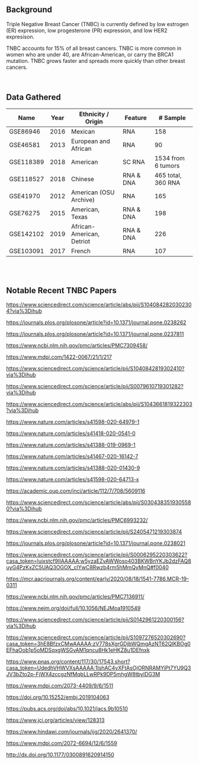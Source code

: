 ## Background

Triple Negative Breast Cancer (TNBC) is currently defined by low estrogen (ER) expression, low progesterone (PR) expression, and low HER2 expresison.

TNBC accounts for 15% of all breast cancers. TNBC is more common in women who are under 40, are African-American, or carry the BRCA1 mutation. TNBC grows faster and spreads more quickly than other breast cancers.

<br>

## Data Gathered

Name          | Year          | Ethnicity / Origin        | Feature       | # Sample           | 
------------- | ------------- | ------------------------- | ------------- | ------------------ | 
GSE86946      | 2016          | Mexican                   | RNA           | 158                |       
GSE46581      | 2013          | European and African      | RNA           | 90                 |
GSE118389     | 2018          | American                  | SC RNA        | 1534 from 6 tumors |
GSE118527     | 2018          | Chinese                   | RNA & DNA     | 465 total, 360 RNA |
GSE41970      | 2012          | American (OSU Archive)    | RNA           | 165                | 
GSE76275      | 2015          | American, Texas           | RNA & DNA     | 198                | 
GSE142102     | 2019          | African-American, Detriot | RNA & DNA     | 226                | 
GSE103091     | 2017          | French                    | RNA           | 107                | 


<br><br>

## Notable Recent TNBC Papers


https://www.sciencedirect.com/science/article/abs/pii/S1040842820302304?via%3Dihub

https://journals.plos.org/plosone/article?id=10.1371/journal.pone.0238262

https://journals.plos.org/plosone/article?id=10.1371/journal.pone.0237811

https://www.ncbi.nlm.nih.gov/pmc/articles/PMC7309458/

https://www.mdpi.com/1422-0067/21/1/217

https://www.sciencedirect.com/science/article/pii/S1040842819302410?via%3Dihub

https://www.sciencedirect.com/science/article/pii/S0079610719301282?via%3Dihub

https://www.sciencedirect.com/science/article/abs/pii/S1043661819322303?via%3Dihub

https://www.nature.com/articles/s41598-020-64979-1

https://www.nature.com/articles/s41418-020-0541-0

https://www.nature.com/articles/s41388-019-0969-1

https://www.nature.com/articles/s41467-020-16142-7

https://www.nature.com/articles/s41388-020-01430-9

https://www.nature.com/articles/s41598-020-64713-x

https://academic.oup.com/jnci/article/112/7/708/5609116

https://www.sciencedirect.com/science/article/abs/pii/S0304383519305580?via%3Dihub

https://www.ncbi.nlm.nih.gov/pmc/articles/PMC6993232/

https://www.sciencedirect.com/science/article/pii/S2405471219303874

https://journals.plos.org/plosone/article?id=10.1371/journal.pone.0238021

https://www.sciencedirect.com/science/article/pii/S0006295220303622?casa_token=luixstcf9IIAAAAA:w5yzaEZvAWWoso403BKWBnYKJb2dzFAQ8uyG4PzKxZC5UAQ3OGOX_cIYwC8Rwzb4rm5hMmQyMnQ#f0040

https://mcr.aacrjournals.org/content/early/2020/08/18/1541-7786.MCR-19-0311

https://www.ncbi.nlm.nih.gov/pmc/articles/PMC7136911/

https://www.nejm.org/doi/full/10.1056/NEJMoa1910549

https://www.sciencedirect.com/science/article/pii/S0142961220300156?via%3Dihub

https://www.sciencedirect.com/science/article/pii/S1097276520302690?casa_token=3hE8BfzxCMwAAAAA:zV778sXgrGDjbWQmgAzNT62QlKBOg0EFhaOob1p5oMDSqxgWSGvAM1qncu8Hk1eHKZ8u1DEfnxk

https://www.pnas.org/content/117/30/17543.short?casa_token=UdedhVHWVXsAAAAA:1IshAC4vXFtAsOjORNRAMYiPt7YU9Q3JV3bZto2p-FjWX4zccgzNfMqbLLwRPk9DP5mhgW8tbylDG3M

https://www.mdpi.com/2073-4409/9/6/1511

https://doi.org/10.15252/embj.2019104063

https://pubs.acs.org/doi/abs/10.1021/jacs.9b10510

https://www.jci.org/articles/view/128313

https://www.hindawi.com/journals/ijg/2020/2641370/

https://www.mdpi.com/2072-6694/12/6/1559

http://dx.doi.org/10.1177/0300891620914150

